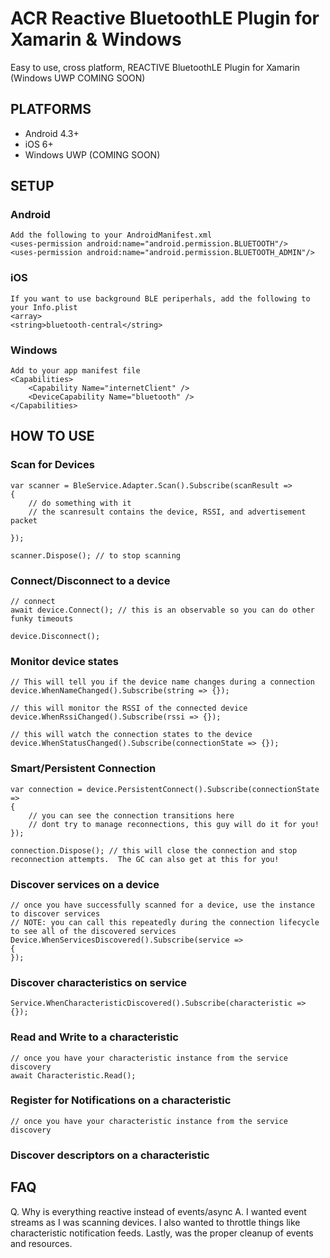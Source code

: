 # ACR Reactive BluetoothLE Plugin for Xamarin & Windows
Easy to use, cross platform, REACTIVE BluetoothLE Plugin for Xamarin (Windows UWP COMING SOON)

## PLATFORMS

* Android 4.3+
* iOS 6+
* Windows UWP (COMING SOON)

## SETUP

### Android

    Add the following to your AndroidManifest.xml
    <uses-permission android:name="android.permission.BLUETOOTH"/>
    <uses-permission android:name="android.permission.BLUETOOTH_ADMIN"/>

### iOS

    If you want to use background BLE periperhals, add the following to your Info.plist
    <array>
	<string>bluetooth-central</string>

### Windows

    Add to your app manifest file
    <Capabilities>
        <Capability Name="internetClient" />
        <DeviceCapability Name="bluetooth" />
    </Capabilities>

## HOW TO USE

### Scan for Devices

    var scanner = BleService.Adapter.Scan().Subscribe(scanResult => 
    {
        // do something with it
        // the scanresult contains the device, RSSI, and advertisement packet
        
    });

    scanner.Dispose(); // to stop scanning

### Connect/Disconnect to a device

    // connect
    await device.Connect(); // this is an observable so you can do other funky timeouts

    device.Disconnect();


### Monitor device states

    // This will tell you if the device name changes during a connection
    device.WhenNameChanged().Subscribe(string => {});

    // this will monitor the RSSI of the connected device
    device.WhenRssiChanged().Subscribe(rssi => {});

    // this will watch the connection states to the device
    device.WhenStatusChanged().Subscribe(connectionState => {});


### Smart/Persistent Connection

    var connection = device.PersistentConnect().Subscribe(connectionState => 
    {
        // you can see the connection transitions here
        // dont try to manage reconnections, this guy will do it for you!
    });

    connection.Dispose(); // this will close the connection and stop reconnection attempts.  The GC can also get at this for you!


### Discover services on a device

    // once you have successfully scanned for a device, use the instance to discover services
    // NOTE: you can call this repeatedly during the connection lifecycle to see all of the discovered services
    Device.WhenServicesDiscovered().Subscribe(service => 
    {
    });



### Discover characteristics on service

    Service.WhenCharacteristicDiscovered().Subscribe(characteristic => {});

### Read and Write to a characteristic

    // once you have your characteristic instance from the service discovery
    await Characteristic.Read();


### Register for Notifications on a characteristic

    // once you have your characteristic instance from the service discovery
    

### Discover descriptors on a characteristic


## FAQ

Q. Why is everything reactive instead of events/async
A. I wanted event streams as I was scanning devices.  I also wanted to throttle things like characteristic notification feeds.  Lastly, was the proper cleanup of events and resources.   

